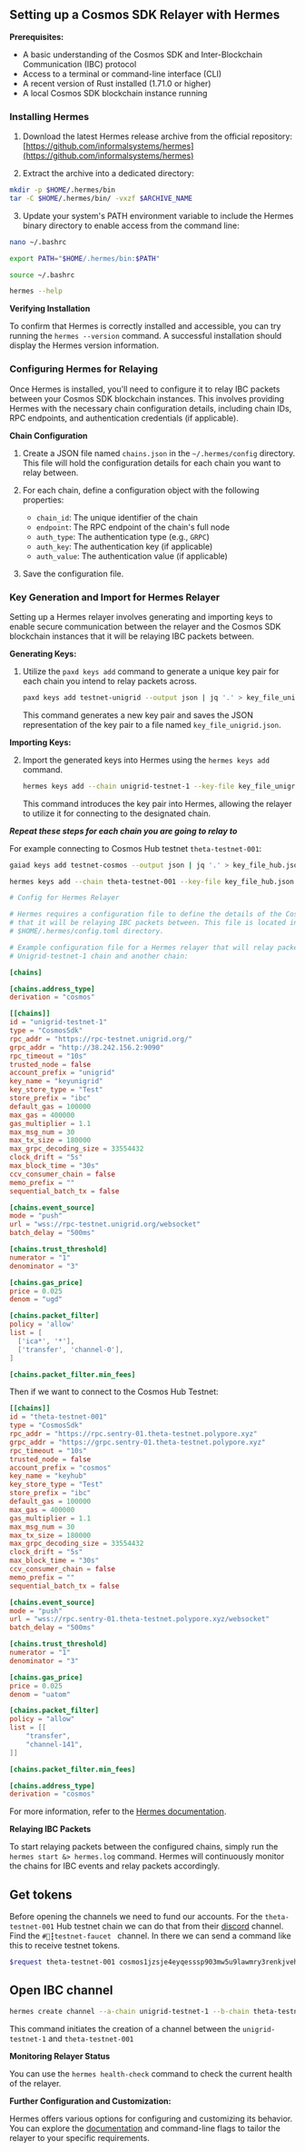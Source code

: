 ## Setting up a Cosmos SDK Relayer with Hermes

**Prerequisites:**

* A basic understanding of the Cosmos SDK and Inter-Blockchain Communication (IBC) protocol
* Access to a terminal or command-line interface (CLI)
* A recent version of Rust installed (1.71.0 or higher)
* A local Cosmos SDK blockchain instance running

### Installing Hermes

1. Download the latest Hermes release archive from the official repository: [https://github.com/informalsystems/hermes](https://github.com/informalsystems/hermes)

2. Extract the archive into a dedicated directory:

```bash
mkdir -p $HOME/.hermes/bin
tar -C $HOME/.hermes/bin/ -vxzf $ARCHIVE_NAME
```

3. Update your system's PATH environment variable to include the Hermes binary directory to enable access from the command line:

```bash
nano ~/.bashrc
```

```bash
export PATH="$HOME/.hermes/bin:$PATH"
```

```bash
source ~/.bashrc
```

```bash
hermes --help
```

**Verifying Installation**

To confirm that Hermes is correctly installed and accessible, you can try running the `hermes --version` command. A successful installation should display the Hermes version information.

### Configuring Hermes for Relaying

Once Hermes is installed, you'll need to configure it to relay IBC packets between your Cosmos SDK blockchain instances. This involves providing Hermes with the necessary chain configuration details, including chain IDs, RPC endpoints, and authentication credentials (if applicable).

**Chain Configuration**

1. Create a JSON file named `chains.json` in the `~/.hermes/config` directory. This file will hold the configuration details for each chain you want to relay between.

2. For each chain, define a configuration object with the following properties:
   - `chain_id`: The unique identifier of the chain
   - `endpoint`: The RPC endpoint of the chain's full node
   - `auth_type`: The authentication type (e.g., `GRPC`)
   - `auth_key`: The authentication key (if applicable)
   - `auth_value`: The authentication value (if applicable)

3. Save the configuration file.


### Key Generation and Import for Hermes Relayer

Setting up a Hermes relayer involves generating and importing keys to enable secure communication between the relayer and the Cosmos SDK blockchain instances that it will be relaying IBC packets between.

**Generating Keys:**

1. Utilize the `paxd keys add` command to generate a unique key pair for each chain you intend to relay packets across.

    ```bash
    paxd keys add testnet-unigrid --output json | jq '.' > key_file_unigrid.json
    ```

   This command generates a new key pair and saves the JSON representation of the key pair to a file named `key_file_unigrid.json`.

**Importing Keys:**

2. Import the generated keys into Hermes using the `hermes keys add` command.

   ```bash
   hermes keys add --chain unigrid-testnet-1 --key-file key_file_unigrid.json
   ```

   This command introduces the key pair into Hermes, allowing the relayer to utilize it for connecting to the designated chain.

***Repeat these steps for each chain you are going to relay to***

For example connecting to Cosmos Hub testnet `theta-testnet-001`:

   ```bash
   gaiad keys add testnet-cosmos --output json | jq '.' > key_file_hub.json
   ```

   ```bash
   hermes keys add --chain theta-testnet-001 --key-file key_file_hub.json
   ```


```toml
# Config for Hermes Relayer

# Hermes requires a configuration file to define the details of the Cosmos SDK blockchain instances
# that it will be relaying IBC packets between. This file is located in the
# $HOME/.hermes/config.toml directory.

# Example configuration file for a Hermes relayer that will relay packets between the
# Unigrid-testnet-1 chain and another chain:

[chains]

[chains.address_type]
derivation = "cosmos"

[[chains]]
id = "unigrid-testnet-1"
type = "CosmosSdk"
rpc_addr = "https://rpc-testnet.unigrid.org/"
grpc_addr = "http://38.242.156.2:9090"
rpc_timeout = "10s"
trusted_node = false
account_prefix = "unigrid"
key_name = "keyunigrid"
key_store_type = "Test"
store_prefix = "ibc"
default_gas = 100000
max_gas = 400000
gas_multiplier = 1.1
max_msg_num = 30
max_tx_size = 180000
max_grpc_decoding_size = 33554432
clock_drift = "5s"
max_block_time = "30s"
ccv_consumer_chain = false
memo_prefix = ""
sequential_batch_tx = false

[chains.event_source]
mode = "push"
url = "wss://rpc-testnet.unigrid.org/websocket"
batch_delay = "500ms"

[chains.trust_threshold]
numerator = "1"
denominator = "3"

[chains.gas_price]
price = 0.025
denom = "ugd"

[chains.packet_filter]
policy = 'allow'
list = [
  ['ica*', '*'],
  ['transfer', 'channel-0'],
]

[chains.packet_filter.min_fees]
```

Then if we want to connect to the Cosmos Hub Testnet:

```toml
[[chains]]
id = "theta-testnet-001"
type = "CosmosSdk"
rpc_addr = "https://rpc.sentry-01.theta-testnet.polypore.xyz"
grpc_addr = "https://grpc.sentry-01.theta-testnet.polypore.xyz"
rpc_timeout = "10s"
trusted_node = false
account_prefix = "cosmos"
key_name = "keyhub"
key_store_type = "Test"
store_prefix = "ibc"
default_gas = 100000
max_gas = 400000
gas_multiplier = 1.1
max_msg_num = 30
max_tx_size = 180000
max_grpc_decoding_size = 33554432
clock_drift = "5s"
max_block_time = "30s"
ccv_consumer_chain = false
memo_prefix = ""
sequential_batch_tx = false

[chains.event_source]
mode = "push"
url = "wss://rpc.sentry-01.theta-testnet.polypore.xyz/websocket"
batch_delay = "500ms"

[chains.trust_threshold]
numerator = "1"
denominator = "3"

[chains.gas_price]
price = 0.025
denom = "uatom"

[chains.packet_filter]
policy = "allow"
list = [[
    "transfer",
    "channel-141",
]]

[chains.packet_filter.min_fees]

[chains.address_type]
derivation = "cosmos"

```

For more information, refer to the [Hermes documentation](https://hermes.informal.systems/tutorials/production/setup-hermes.html).


**Relaying IBC Packets**

To start relaying packets between the configured chains, simply run the `hermes start &> hermes.log` command. Hermes will continuously monitor the chains for IBC events and relay packets accordingly.

## Get tokens
Before opening the channels we need to fund our accounts. For the `theta-testnet-001` Hub testnet chain we can do that from their [discord](https://discord.gg/invite/cosmosnetwork) channel. Find the `#🚰┇testnet-faucet ` channel. In there we can send a command like this to receive testnet tokens.

```bash
$request theta-testnet-001 cosmos1jzsje4eyqesssp903mw5u9lawmry3renkjvehw
```

## Open IBC channel

```bash
hermes create channel --a-chain unigrid-testnet-1 --b-chain theta-testnet-001 --a-port transfer --b-port transfer --new-client-connection
```
This command initiates the creation of a channel between the `unigrid-testnet-1` and `theta-testnet-001`

**Monitoring Relayer Status**

You can use the `hermes health-check` command to check the current health of the relayer.

**Further Configuration and Customization:**

Hermes offers various options for configuring and customizing its behavior. You can explore the [documentation](https://hermes.informal.systems/index.html) and command-line flags to tailor the relayer to your specific requirements.



